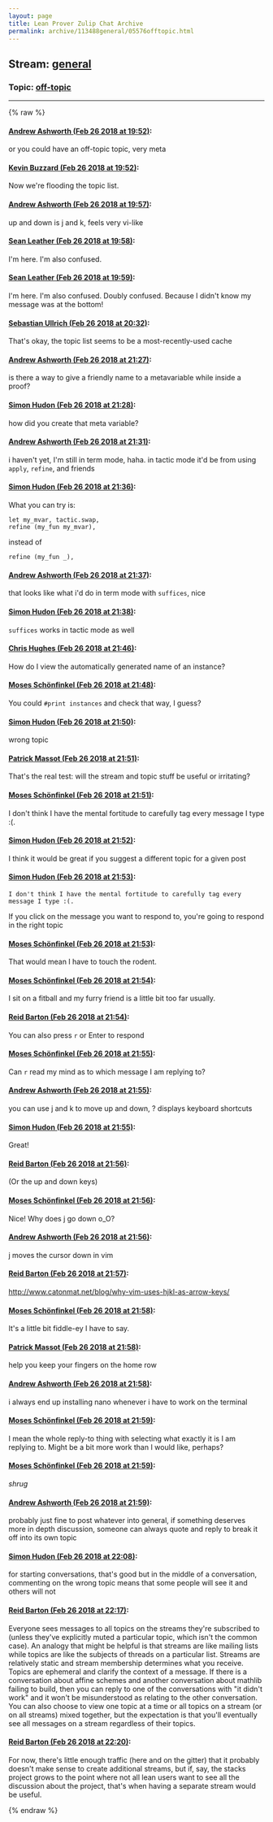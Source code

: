 ```yaml
---
layout: page
title: Lean Prover Zulip Chat Archive 
permalink: archive/113488general/05576offtopic.html
---
```


## Stream: [general](index.html)
### Topic: [off-topic](05576offtopic.html)

---


{% raw %}
#### [ Andrew Ashworth (Feb 26 2018 at 19:52)](https://leanprover.zulipchat.com/#narrow/stream/113488-general/topic/off-topic/near/123008244):
or you could have an off-topic topic, very meta

#### [ Kevin Buzzard (Feb 26 2018 at 19:52)](https://leanprover.zulipchat.com/#narrow/stream/113488-general/topic/off-topic/near/123008251):
Now we're flooding the topic list.

#### [ Andrew Ashworth (Feb 26 2018 at 19:57)](https://leanprover.zulipchat.com/#narrow/stream/113488-general/topic/off-topic/near/123008401):
up and down is j and k, feels very vi-like

#### [ Sean Leather (Feb 26 2018 at 19:58)](https://leanprover.zulipchat.com/#narrow/stream/113488-general/topic/off-topic/near/123008468):
I'm here. I'm also confused.

#### [ Sean Leather (Feb 26 2018 at 19:59)](https://leanprover.zulipchat.com/#narrow/stream/113488-general/topic/off-topic/near/123008487):
I'm here. I'm also confused. Doubly confused. Because I didn't know my message was at the bottom!

#### [ Sebastian Ullrich (Feb 26 2018 at 20:32)](https://leanprover.zulipchat.com/#narrow/stream/113488-general/topic/off-topic/near/123009814):
That's okay, the topic list seems to be a most-recently-used cache

#### [ Andrew Ashworth (Feb 26 2018 at 21:27)](https://leanprover.zulipchat.com/#narrow/stream/113488-general/topic/off-topic/near/123011839):
is there a way to give a friendly name to a metavariable while inside a proof?

#### [ Simon Hudon (Feb 26 2018 at 21:28)](https://leanprover.zulipchat.com/#narrow/stream/113488-general/topic/off-topic/near/123011904):
how did you create that meta variable?

#### [ Andrew Ashworth (Feb 26 2018 at 21:31)](https://leanprover.zulipchat.com/#narrow/stream/113488-general/topic/off-topic/near/123012009):
i haven't yet, I'm still in term mode, haha. in tactic mode it'd be from using `apply`, `refine`, and friends

#### [ Simon Hudon (Feb 26 2018 at 21:36)](https://leanprover.zulipchat.com/#narrow/stream/113488-general/topic/off-topic/near/123012224):
What you can try is: 

```
let my_mvar, tactic.swap,
refine (my_fun my_mvar),
```

instead of

```
refine (my_fun _),
```

#### [ Andrew Ashworth (Feb 26 2018 at 21:37)](https://leanprover.zulipchat.com/#narrow/stream/113488-general/topic/off-topic/near/123012248):
that looks like what i'd do in term mode with `suffices`, nice

#### [ Simon Hudon (Feb 26 2018 at 21:38)](https://leanprover.zulipchat.com/#narrow/stream/113488-general/topic/off-topic/near/123012293):
`suffices` works in tactic mode as well

#### [ Chris Hughes (Feb 26 2018 at 21:46)](https://leanprover.zulipchat.com/#narrow/stream/113488-general/topic/off-topic/near/123012589):
How do I view the automatically generated name of an instance?

#### [ Moses Schönfinkel (Feb 26 2018 at 21:48)](https://leanprover.zulipchat.com/#narrow/stream/113488-general/topic/off-topic/near/123012659):
You could `#print instances` and check that way, I guess?

#### [ Simon Hudon (Feb 26 2018 at 21:50)](https://leanprover.zulipchat.com/#narrow/stream/113488-general/topic/off-topic/near/123012677):
wrong topic

#### [ Patrick Massot (Feb 26 2018 at 21:51)](https://leanprover.zulipchat.com/#narrow/stream/113488-general/topic/off-topic/near/123012744):
That's the real test: will the stream and topic stuff be useful or irritating?

#### [ Moses Schönfinkel (Feb 26 2018 at 21:51)](https://leanprover.zulipchat.com/#narrow/stream/113488-general/topic/off-topic/near/123012749):
I don't think I have the mental fortitude to carefully tag every message I type :(.

#### [ Simon Hudon (Feb 26 2018 at 21:52)](https://leanprover.zulipchat.com/#narrow/stream/113488-general/topic/off-topic/near/123012752):
I think it would be great if you suggest a different topic for a given post

#### [ Simon Hudon (Feb 26 2018 at 21:53)](https://leanprover.zulipchat.com/#narrow/stream/113488-general/topic/off-topic/near/123012820):
```quote
I don't think I have the mental fortitude to carefully tag every message I type :(.
```
If you click on the message you want to respond to, you're going to respond in the right topic

#### [ Moses Schönfinkel (Feb 26 2018 at 21:53)](https://leanprover.zulipchat.com/#narrow/stream/113488-general/topic/off-topic/near/123012826):
That would mean I have to touch the rodent.

#### [ Moses Schönfinkel (Feb 26 2018 at 21:54)](https://leanprover.zulipchat.com/#narrow/stream/113488-general/topic/off-topic/near/123012870):
I sit on a fitball and my furry friend is a little bit too far usually.

#### [ Reid Barton (Feb 26 2018 at 21:54)](https://leanprover.zulipchat.com/#narrow/stream/113488-general/topic/off-topic/near/123012871):
You can also press `r` or Enter to respond

#### [ Moses Schönfinkel (Feb 26 2018 at 21:55)](https://leanprover.zulipchat.com/#narrow/stream/113488-general/topic/off-topic/near/123012877):
Can `r` read my mind as to which message I am replying to?

#### [ Andrew Ashworth (Feb 26 2018 at 21:55)](https://leanprover.zulipchat.com/#narrow/stream/113488-general/topic/off-topic/near/123012891):
you can use j and k to move up and down, ? displays keyboard shortcuts

#### [ Simon Hudon (Feb 26 2018 at 21:55)](https://leanprover.zulipchat.com/#narrow/stream/113488-general/topic/off-topic/near/123012895):
Great!

#### [ Reid Barton (Feb 26 2018 at 21:56)](https://leanprover.zulipchat.com/#narrow/stream/113488-general/topic/off-topic/near/123012919):
(Or the up and down keys)

#### [ Moses Schönfinkel (Feb 26 2018 at 21:56)](https://leanprover.zulipchat.com/#narrow/stream/113488-general/topic/off-topic/near/123012938):
Nice! Why does j go down o_O?

#### [ Andrew Ashworth (Feb 26 2018 at 21:56)](https://leanprover.zulipchat.com/#narrow/stream/113488-general/topic/off-topic/near/123012949):
j moves the cursor down in vim

#### [ Reid Barton (Feb 26 2018 at 21:57)](https://leanprover.zulipchat.com/#narrow/stream/113488-general/topic/off-topic/near/123012969):
http://www.catonmat.net/blog/why-vim-uses-hjkl-as-arrow-keys/

#### [ Moses Schönfinkel (Feb 26 2018 at 21:58)](https://leanprover.zulipchat.com/#narrow/stream/113488-general/topic/off-topic/near/123013037):
It's a little bit fiddle-ey I have to say.

#### [ Patrick Massot (Feb 26 2018 at 21:58)](https://leanprover.zulipchat.com/#narrow/stream/113488-general/topic/off-topic/near/123013052):
help you keep your fingers on the home row

#### [ Andrew Ashworth (Feb 26 2018 at 21:58)](https://leanprover.zulipchat.com/#narrow/stream/113488-general/topic/off-topic/near/123013055):
i always end up installing nano whenever i have to work on the terminal

#### [ Moses Schönfinkel (Feb 26 2018 at 21:59)](https://leanprover.zulipchat.com/#narrow/stream/113488-general/topic/off-topic/near/123013066):
I mean the whole reply-to thing with selecting what exactly it is I am replying to. Might be a bit more work than I would like, perhaps?

#### [ Moses Schönfinkel (Feb 26 2018 at 21:59)](https://leanprover.zulipchat.com/#narrow/stream/113488-general/topic/off-topic/near/123013072):
*shrug*

#### [ Andrew Ashworth (Feb 26 2018 at 21:59)](https://leanprover.zulipchat.com/#narrow/stream/113488-general/topic/off-topic/near/123013075):
probably just fine to post whatever into general, if something deserves more in depth discussion, someone can always quote and reply to break it off into its own topic

#### [ Simon Hudon (Feb 26 2018 at 22:08)](https://leanprover.zulipchat.com/#narrow/stream/113488-general/topic/off-topic/near/123013426):
for starting conversations, that's good but in the middle of a conversation, commenting on the wrong topic means that some people will see it and others will not

#### [ Reid Barton (Feb 26 2018 at 22:17)](https://leanprover.zulipchat.com/#narrow/stream/113488-general/topic/off-topic/near/123013745):
Everyone sees messages to all topics on the streams they're subscribed to (unless they've explicitly muted a particular topic, which isn't the common case).
An analogy that might be helpful is that streams are like mailing lists while topics are like the subjects of threads on a particular list. Streams are relatively static and stream membership determines what you receive. Topics are ephemeral and clarify the context of a message. If there is a conversation about affine schemes and another conversation about mathlib failing to build, then you can reply to one of the conversations with "it didn't work" and it won't be misunderstood as relating to the other conversation.
You can also choose to view one topic at a time or all topics on a stream (or on all streams) mixed together, but the expectation is that you'll eventually see all messages on a stream regardless of their topics.

#### [ Reid Barton (Feb 26 2018 at 22:20)](https://leanprover.zulipchat.com/#narrow/stream/113488-general/topic/off-topic/near/123013910):
For now, there's little enough traffic (here and on the gitter) that it probably doesn't make sense to create additional streams, but if, say, the stacks project grows to the point where not all lean users want to see all the discussion about the project, that's when having a separate stream would be useful.


{% endraw %}
